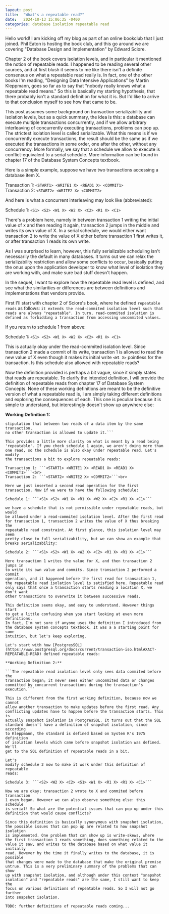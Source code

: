 ```yaml
---
layout: post
title:  "What's a repeatable read?"
date:   2024-10-13 15:06:35 -0400
categories: database isolation repeatable read
---
```


Hello world! I am kicking off my blog as part of an online bookclub that
I just joined. Phil Eaton is hosting the book club, and this go around
we are covering "Database Design and Implementation" by Edward Sciore.

Chapter 2 of the book covers isolation levels, and in particular it
mentioned the notion of repeatable reads. I happened to be reading several
other sources, and at first blush it seems to me like there isn't a
definite consensus on what a repeatable read really is. In fact, one of
the other books I'm reading, "Designing Data Intensive Applications"
by Martin Kleppmann, goes so far as to say that "nobody really knows what
a repeatable read means." So this is basically my starting hypothesis,
that there probably isn't a standard definition for what it is. But I'd like
to arrive to that conclusion myself to see how that came to be.

This post assumes some background on transaction serializability and
isolation levels, but as a quick summary, the idea is this: a database
can execute multiple transactions concurrently, and if we allow arbitrary
interleaving of concurrently executing transactions, problems can pop up.
The strictest isolation level is called serializable. What this means is
if we concurrently execute transactions, the result should be the same as
if we executed the transactions in some order, one after the other, without
any concurrency. More formally, we say that a schedule we allow to execute
is conflict-equivalent to a serial schedule. More information can be found
in chapter 17 of the Database System Concepts textbook.

Here is a simple example, suppose we have two transactions accessing a
database item X.

Transaction 1: ```<START1> <WRITE1 X> <READ1 X> <COMMIT1>```<br>
Transaction 2: ```<START2> <WRITE2 X> <COMMIT2>```<br>

And here is what a concurrent interleaving may look like (abbreviated):

Schedule 1: ```<S1> <S2> <W1 X> <W2 X> <C2> <R1 X> <C1>```

There's a problem here, namely in between transaction 1 writing the
initial value of x and then reading it again, transaction 2 jumps in the
middle and writes its own value of X. In a serial schedule, we would either
want transaction 2 to write the value of X either before transaction 1
first writes it, or after transaction 1 reads its own write.

As I was surprised to learn, however, this fully serializable scheduling
isn't necessarily the default in many databases. It turns out we can relax
the serializability restriction and allow some conflicts to occur, basically
putting the onus upon the application developer to know what level of
isolation they are working with, and make sure bad stuff doesn't happen.

In the sequel, I want to explore how the repeatable read level is defined,
and see what the similarities or differences are between definitions and
implementations that vendors provide.

First I'll start with chapter 2 of Sciore's book, where he defined ```repeatable
reads``` as follows: ```it extends the read-commited isolation level such that
reads are always "repeatable". In turn, read-commited isolation is defined
as forbidding a transaction from accessing uncommited values.```

If you return to schedule 1 from above:

Schedule 1: ```<S1> <S2> <W1 X> <W2 X> <C2> <R1 X> <C1>```

This is actually okay under the read-commited isolation level. Since
transaction 2 made a commit of its write, transaction 1 is allowed to read
the new value of X even though it makes its initial write ```<W1 X>```
pointless for the transaction. Is this schedule also allowed with
repeatable reads?

Now the definition provided is perhaps a
bit vague, since it simply states that reads are repeatable.
To clarify the intended definition, I will provide the definition of
repeatable reads from chapter 17 of Database System Concepts. None of these
working definitions are meant to be the definitive version of what a
repeatable read is, I am simply taking different definitions and exploring
the consequences of each. This one is peculiar because it is simple to
understand, but interestingly doesn't show up anywhere else:

**Working Definition 1:**

```Repeatable read allows only commited data to be read, with the further
stipulation that between two reads of a data item by the same transaction,
no other transaction is allowed to update it.```

This provides a little more clarity on what is meant by a read being
'repeatable'. If you check schedule 1 again, we aren't doing more than
one read, so the schedule is also okay under repeatable read. Let's modify
the transactions a bit to explore repeatable reads:

Transaction 1: ```<START1> <WRITE1 X> <READ1 X> <READ1 X> <COMMIT1>```<br>
Transaction 2: ```<START2> <WRITE2 X> <COMMIT2>```<br>

Here we just inserted a second read operation for the first transaction. Now if we were to have the following schedule:

Schedule 1: ```<S1> <S2> <W1 X> <R1 X> <W2 X> <C2> <R1 X> <C1>```

we have a schedule that is not permissible under repeatable reads, but would
be allowed under a read-commited isolation level. After the first read
for transaction 1, transaction 2 writes the value of X thus breaking the
repeatable read constraint. At first glance, this isolation level may seem
pretty close to full serializability, but we can show an example that
breaks serializability:

Schedule 2: ```<S1> <S2> <W1 X> <W2 X> <C2> <R1 X> <R1 X> <C1>```

Here transaction 1 writes the value for X, and then transaction 2 jumps in
to write its own value and commits. Since transaction 2 performed a commit
operation, and it happened before the first read for transaction 1,
the repeatable read isolation level is satisfied here. Repeatable read
only says that once a transaction starts reading a location X, we don't want
other transactions to overwrite it between successive reads.

This definition seems okay, and easy to understand. However things start
to get a little confusing when you start looking at even more definitions.
In fact, I'm not sure if anyone uses the definition I introduced from
the database system concepts textbook. It was a a starting point for some
intuition, but let's keep exploring.

Let's start with how [PostgresSQL](https://www.postgresql.org/docs/current/transaction-iso.html#XACT-REPEATABLE-READ) defined repeatable reads:

**Working Definition 2:**

```The repeatable read isolation level only sees data commited before the
transaction began; it never sees either uncommited data or changes
committed by concurrent transactions during the transaction's execution.```

This is different from the first working definition, because now we cannot
allow another transaction to make updates before the first read. Any
conflicting updates have to happen before the transaction starts. This is
actually snapshot isolation in PostgresSQL. It turns out that the SQL
standard doesn't have a definition of snapshot isolation, since according
to Kleppmann, the standard is defined based on System R's 1975 definition
of isolation levels which came before snapshot isolation was defined. We'll
get to the SQL definition of repeatable reads in a bit. 

Let's
modify schedule 2 now to make it work under this definition of repeatable
reads:

Schedule 3: ```<S2> <W2 X> <C2> <S1> <W1 X> <R1 X> <R1 X> <C1>```

Now we are okay; transaction 2 wrote to X and commited before transaction
1 even began. However we can also observe something else: this schedule
is serial! So what are the potential issues that can pop up under this
definition that would cause conflicts?

Since this definition is basically synonymous with snapshot isolation,
the possible issues that can pop up are related to how snapshot isolation
is implemented. One problem that can show up is write-skews, where
the first transaction 1 reads something, does something related to the
value it saw, and writes to the database based on what value it initially
read. However by the time it finally writes to the database, it is possible
that changes were made to the database that make the original premise
untrue. This is a very preliminary summary of the problems that can show
up with snapshot isolation, and although under this context "snapshot
isolation" and "repeatable reads" are the same, I still want to keep the
focus on various definitions of repeatable reads. So I will not go further
into snapshot isolation.

TODO: further definitions of repeatable reads coming...




